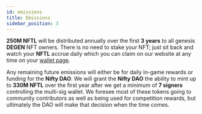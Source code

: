 ```yaml
---
id: emissions
title: Emissions
sidebar_position: 3
---
```


**250M NFTL** will be distributed annually over the first **3 years** to all genesis **DEGEN** NFT owners. There is no need to stake your NFT; just sit back and watch your **NFTL** accrue daily which you can claim on our website at any time on your [wallet page](https://nifty-league.com/wallet).

Any remaining future emissions will either be for daily in-game rewards or funding for the **Nifty DAO**. We will grant the **Nifty DAO** the ability to mint up to **330M NFTL** over the first year after we get a minimum of **7 signers** controlling the multi-sig wallet. We foresee most of these tokens going to community contributors as well as being used for competition rewards, but ultimately the DAO will make that decision when the time comes.
